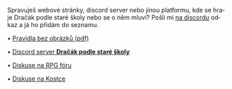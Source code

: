 Spra&shy;vu&shy;ješ we&shy;bo&shy;vé strán&shy;ky, dis&shy;cord ser&shy;ver ne&shy;bo ji&shy;nou plat&shy;for&shy;mu, kde se hra&shy;je Dra&shy;čák pod&shy;le sta&shy;ré ško&shy;ly ne&shy;bo se o&nbsp;něm mlu&shy;ví? Poš&shy;li mi <a href="https://discordapp.com/users/York#9023" target="_blank">na dis&shy;cor&shy;du</a> od&shy;kaz a já ho při&shy;dám do sez&shy;na&shy;mu.

• <a href="/data/rules/Dracak-latest-no-images.pdf" target="_blank">Pra&shy;vid&shy;la bez ob&shy;ráz&shy;ků (pdf)</a>

• <a href="https://discord.gg/bSCtzwNSFt" target="_blank">Dis&shy;cord ser&shy;ver **Dra&shy;čák pod&shy;le sta&shy;ré ško&shy;ly**</a>

• <a href="https://rpgforum.cz/forum/viewtopic.php?t=15126" target="_blank">Dis&shy;ku&shy;se na RPG fó&shy;ru</a>


• <a href="http://www.d20.cz/blog/York/52424.html" target="_blank">Dis&shy;ku&shy;se na Kost&shy;ce</a>